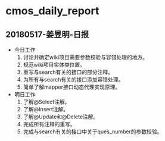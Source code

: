 # cmos_daily_report

## 20180517-姜昱明-日报
- 今日工作
    1. 讨论并确定wiki项目需要参数校验与容错处理的地方。
    2. 规范wiki项目实体类位置。
    3. 重写与search有关的接口的部分注释。
    4. 为所有与search有关的接口添加容错处理。
    5. 简单了解mapper接口动态代理实现原理。
- 明日工作
    1. 了解@Select注解。
    2. 了解@Insert注解。
    3. 了解@Update和@Delete注解。
    4. 完成所有注释的重写。
    5. 完成与search有关的接口中关于ques_number的参数校验。
    




